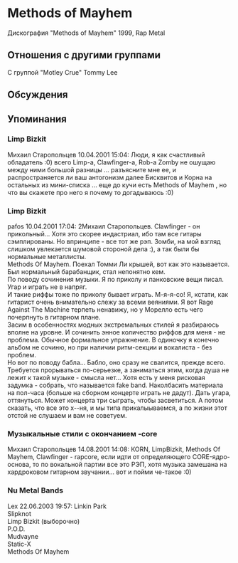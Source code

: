 # Methods of Mayhem

Дискография
"Methods of Mayhem" 1999, Rap Metal

## Отношения с другими группами

C группой "Motley Crue" Tommy Lee

## Обсуждения


## Упоминания

### Limp Bizkit

Михаил Старопольцев 10.04.2001 15:04:
Люди, я как счастливый обладатель :0) всего Limp-a, Clawfinger-a, Rob-a Zomby не ошущаю между ними большой разницы ... разъясните мне ее, и распространяется ли ваш антогонизм далее Бисквитов и Корна на остальных из мини-списка ... еще до кучи есть Methods of Mayhem , но что вы скажете про него я почему то догадываюсь :0)

### Limp Bizkit

pafos 10.04.2001 17:04:
2Михаил Старопольцев. Clawfinger - он прикольный... Хотя это скорее индастриал, ибо там все гитары сэмплированы. Но впринципе - все тот же рэп. Зомби, на мой взгляд слишком увлекается шумовой стороной дела :), а так были бы нормальные металлисты.<BR>Methods Of Mayhem. Поехал Томми Ли крышей, вот как это называется. Был нормальный барабанщик, стал непонятно кем.<BR>По поводу сочинения музыки. Я по приколу и панковские вещи писал. Угар и играть не в напряг. <BR>И такие риффы тоже по приколу бывает играть. М-я-я-со! Я, кстати, как гитарист очень внимательно слежу за всеми веяниями. Я вот Rage Against The Machine терпеть ненавижу, но у Морелло есть чего почерпнуть в гитарном плане.<BR>Засим в особенностях модных экстремальных стилей я разбираюсь вполне на уровне. И сочинить энное количество риффов для меня - не проблема. Обычное формальное упражнение. В одиночку я конечно альбом не сочиню, но при наличии ритм-секции и вокалиста - без проблем.<BR>Но вот по поводу бабла... Бабло, оно сразу не свалится, прежде всего. Требуется прорываться по-серьезке, а заниматься этим, когда душа не лежит к такой музыке - смысла нет... Хотя есть у меня рисковая задумка - собрать, что называется fake band. Наколбасить материала на пол-часа (больше на сборном концерте играть не дадут). Дать угара, оттянуться. Может концерта три сыграть, чтобы засветиться. А потом сказать, что все это х--ня, и мы типа прикалыываемся, а по жизни этот отстой не слушаем и вам не советуем.

### Музыкальные стили с окончанием -core

Михаил Старопольцев 14.08.2001 14:08:
КОRN, LimpBizkit, Methods Of Mayhem, Clawfinger - rapcore, если идти от определяющего СORE-ядро-основа, то по вокальной партии все это РЭП, хотя музыка замешана на хардроковом гитарном звучании... вот и пойми че-такое :0) 

### Nu Metal Bands

Lex 22.06.2003 19:57:
Linkin Park<BR>Slipknot<BR>Limp Bizkit (выборочно)<BR>P.O.D.<BR>Mudvayne<BR>Static-X<BR>Methods Of Mayhem

